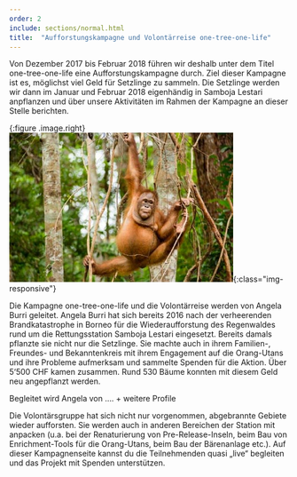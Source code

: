 ```yaml
---
order: 2
include: sections/normal.html
title:  "Aufforstungskampagne und Volontärreise one-tree-one-life"
---
```

Von Dezember 2017 bis Februar 2018 führen wir deshalb unter dem Titel one-tree-one-life eine Aufforstungskampagne durch. Ziel dieser Kampagne ist es, möglichst viel Geld für Setzlinge zu sammeln. Die Setzlinge werden wir dann im Januar und Februar 2018 eigenhändig in Samboja Lestari anpflanzen und über unsere Aktivitäten im Rahmen der Kampagne an dieser Stelle berichten.  


{:figure .image.right}
  ![image-title-here](assets/img/orang1.jpg){:class="img-responsive"}

Die Kampagne one-tree-one-life und die Volontärreise werden von Angela Burri geleitet. Angela Burri hat sich bereits 2016 nach der verheerenden Brandkatastrophe in Borneo für die Wiederaufforstung des Regenwaldes rund um die Rettungsstation Samboja Lestari eingesetzt. Bereits damals pflanzte sie nicht nur die Setzlinge. Sie machte auch in ihrem Familien-, Freundes- und Bekanntenkreis mit ihrem Engagement auf die Orang-Utans und ihre Probleme aufmerksam und sammelte Spenden für die Aktion. Über 5‘500 CHF kamen zusammen. Rund 530 Bäume konnten mit diesem Geld neu angepflanzt werden.



Begleitet wird Angela von …. + weitere Profile

Die Volontärsgruppe hat sich nicht nur vorgenommen, abgebrannte Gebiete wieder aufforsten. Sie werden auch in anderen Bereichen der Station mit anpacken (u.a. bei der Renaturierung von Pre-Release-Inseln, beim Bau von Enrichment-Tools für die Orang-Utans, beim Bau der Bärenanlage etc.). Auf dieser Kampagnenseite kannst du die Teilnehmenden quasi „live“ begleiten und das Projekt mit Spenden unterstützen.